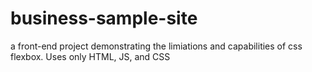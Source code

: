 # business-sample-site
a front-end project demonstrating the limiations and capabilities of css flexbox. Uses only HTML, JS, and CSS
